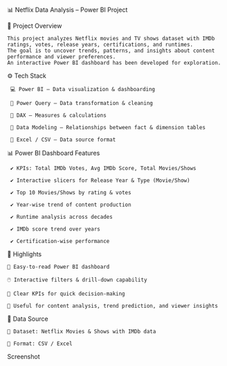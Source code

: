 📊 Netflix Data Analysis – Power BI Project

📝 Project Overview

    This project analyzes Netflix movies and TV shows dataset with IMDb ratings, votes, release years, certifications, and runtimes.
    The goal is to uncover trends, patterns, and insights about content performance and viewer preferences.
    An interactive Power BI dashboard has been developed for exploration.

⚙️ Tech Stack

     💻 Power BI – Data visualization & dashboarding
  
     🔄 Power Query – Data transformation & cleaning
  
     📐 DAX – Measures & calculations
  
     🔗 Data Modeling – Relationships between fact & dimension tables
  
     📑 Excel / CSV – Data source format

📊 Power BI Dashboard Features
  
     ✔️ KPIs: Total IMDb Votes, Avg IMDb Score, Total Movies/Shows
  
     ✔️ Interactive slicers for Release Year & Type (Movie/Show)
  
     ✔️ Top 10 Movies/Shows by rating & votes
  
     ✔️ Year-wise trend of content production
  
     ✔️ Runtime analysis across decades
  
     ✔️ IMDb score trend over years
  
     ✔️ Certification-wise performance

🚀 Highlights

    🎨 Easy-to-read Power BI dashboard
    
    🖱️ Interactive filters & drill-down capability
    
    📌 Clear KPIs for quick decision-making
    
    🔎 Useful for content analysis, trend prediction, and viewer insights

📂 Data Source

    📌 Dataset: Netflix Movies & Shows with IMDb data
    
    📁 Format: CSV / Excel

 Screenshot
 



